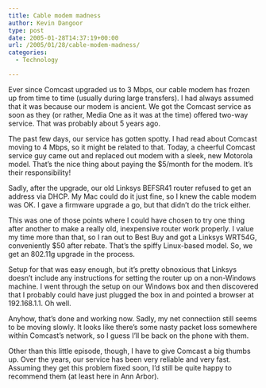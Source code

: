 ```yaml
---
title: Cable modem madness
author: Kevin Dangoor
type: post
date: 2005-01-28T14:37:19+00:00
url: /2005/01/28/cable-modem-madness/
categories:
  - Technology

---
```

Ever since Comcast upgraded us to 3 Mbps, our cable modem has frozen up from time to time (usually during large transfers). I had always assumed that it was because our modem is ancient. We got the Comcast service as soon as they (or rather, Media One as it was at the time) offered two-way service. That was probably about 5 years ago.

The past few days, our service has gotten spotty. I had read about Comcast moving to 4 Mbps, so it might be related to that. Today, a cheerful Comcast service guy came out and replaced out modem with a sleek, new Motorola model. That&#8217;s the nice thing about paying the $5/month for the modem. It&#8217;s their responsibility!

Sadly, after the upgrade, our old Linksys BEFSR41 router refused to get an address via DHCP. My Mac could do it just fine, so I knew the cable modem was OK. I gave a firmware upgrade a go, but that didn&#8217;t do the trick either.

This was one of those points where I could have chosen to try one thing after another to make a really old, inexpensive router work properly. I value my time more than that, so I ran out to Best Buy and got a Linksys WRT54G, conveniently $50 after rebate. That&#8217;s the spiffy Linux-based model. So, we get an 802.11g upgrade in the process.

Setup for that was easy enough, but it&#8217;s pretty obnoxious that Linksys doesn&#8217;t include any instructions for setting the router up on a non-Windows machine. I went through the setup on our Windows box and then discovered that I probably could have just plugged the box in and pointed a browser at 192.168.1.1. Oh well.

Anyhow, that&#8217;s done and working now. Sadly, my net connectiion still seems to be moving slowly. It looks like there&#8217;s some nasty packet loss somewhere within Comcast&#8217;s network, so I guess I&#8217;ll be back on the phone with them.

Other than this little episode, though, I have to give Comcast a big thumbs up. Over the years, our service has been very reliable and very fast. Assuming they get this problem fixed soon, I&#8217;d still be quite happy to recommend them (at least here in Ann Arbor).